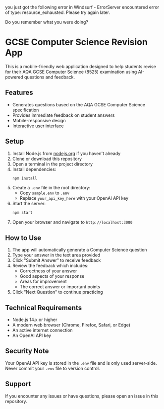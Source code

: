 you just got the following error in Windsurf - ErrorServer encountered error of type: resource_exhausted. Please try again later.

Do you remember what you were doing?

# GCSE Computer Science Revision App

This is a mobile-friendly web application designed to help students revise for their AQA GCSE Computer Science (8525) examination using AI-powered questions and feedback.

## Features

- Generates questions based on the AQA GCSE Computer Science specification
- Provides immediate feedback on student answers
- Mobile-responsive design
- Interactive user interface

## Setup

1. Install Node.js from [nodejs.org](https://nodejs.org/) if you haven't already
2. Clone or download this repository
3. Open a terminal in the project directory
4. Install dependencies:
   ```bash
   npm install
   ```
5. Create a `.env` file in the root directory:
   - Copy `sample.env` to `.env`
   - Replace `your_api_key_here` with your OpenAI API key
6. Start the server:
   ```bash
   npm start
   ```
7. Open your browser and navigate to `http://localhost:3000`

## How to Use

1. The app will automatically generate a Computer Science question
2. Type your answer in the text area provided
3. Click "Submit Answer" to receive feedback
4. Review the feedback which includes:
   - Correctness of your answer
   - Good aspects of your response
   - Areas for improvement
   - The correct answer or important points
5. Click "Next Question" to continue practicing

## Technical Requirements

- Node.js 14.x or higher
- A modern web browser (Chrome, Firefox, Safari, or Edge)
- An active internet connection
- An OpenAI API key

## Security Note

Your OpenAI API key is stored in the `.env` file and is only used server-side. Never commit your `.env` file to version control.

## Support

If you encounter any issues or have questions, please open an issue in this repository.

